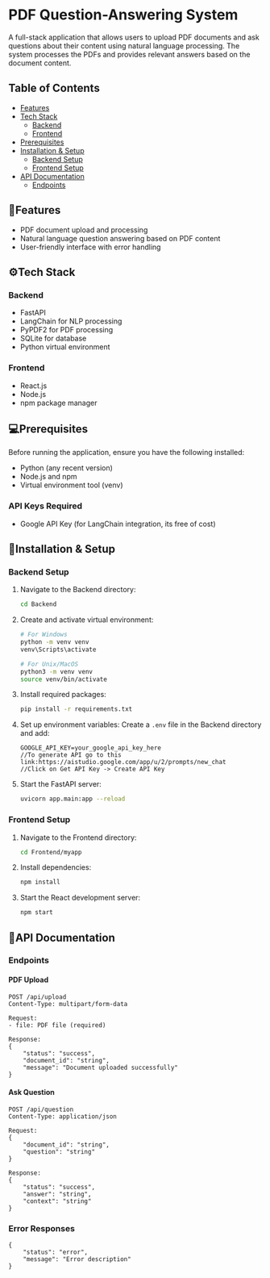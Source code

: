 # PDF Question-Answering System

A full-stack application that allows users to upload PDF documents and ask questions about their content using natural language processing. The system processes the PDFs and provides relevant answers based on the document content.

## Table of Contents
- [Features](#features)
- [Tech Stack](#tech-stack)
  - [Backend](#backend)
  - [Frontend](#frontend)
- [Prerequisites](#prerequisites)
- [Installation & Setup](#installation--setup)
  - [Backend Setup](#backend-setup)
  - [Frontend Setup](#frontend-setup)
- [API Documentation](#api-documentation)
  - [Endpoints](#endpoints)

## 🔋Features

- PDF document upload and processing
- Natural language question answering based on PDF content
- User-friendly interface with error handling

## ⚙️Tech Stack

### Backend
- FastAPI
- LangChain for NLP processing
- PyPDF2 for PDF processing
- SQLite for database
- Python virtual environment

### Frontend
- React.js
- Node.js
- npm package manager

## 💻Prerequisites

Before running the application, ensure you have the following installed:
- Python (any recent version)
- Node.js and npm
- Virtual environment tool (venv)

### API Keys Required
- Google API Key (for LangChain integration, its free of cost)

## 🚀Installation & Setup

### Backend Setup

1. Navigate to the Backend directory:
   ```bash
   cd Backend
   ```

2. Create and activate virtual environment:
   ```bash
   # For Windows
   python -m venv venv
   venv\Scripts\activate

   # For Unix/MacOS
   python3 -m venv venv
   source venv/bin/activate
   ```

3. Install required packages:
   ```bash
   pip install -r requirements.txt
   ```

4. Set up environment variables:
   Create a `.env` file in the Backend directory and add:
   ```
   GOOGLE_API_KEY=your_google_api_key_here
   //To generate API go to this link:https://aistudio.google.com/app/u/2/prompts/new_chat
   //Click on Get API Key -> Create API Key
   ```

5. Start the FastAPI server:
   ```bash
   uvicorn app.main:app --reload
   ```

### Frontend Setup

1. Navigate to the Frontend directory:
   ```bash
   cd Frontend/myapp
   ```

2. Install dependencies:
   ```bash
   npm install
   ```

3. Start the React development server:
   ```bash
   npm start
   ```

## 📄API Documentation

### Endpoints

#### PDF Upload
```
POST /api/upload
Content-Type: multipart/form-data

Request:
- file: PDF file (required)

Response:
{
    "status": "success",
    "document_id": "string",
    "message": "Document uploaded successfully"
}
```

#### Ask Question
```
POST /api/question
Content-Type: application/json

Request:
{
    "document_id": "string",
    "question": "string"
}

Response:
{
    "status": "success",
    "answer": "string",
    "context": "string"
}
```

### Error Responses
```
{
    "status": "error",
    "message": "Error description"
}
```

